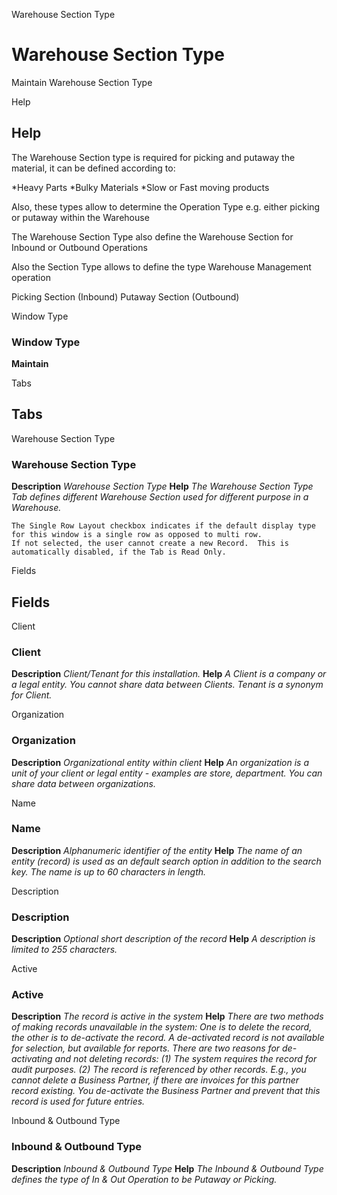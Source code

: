 
Warehouse Section Type
# Warehouse Section Type


Maintain Warehouse Section Type

Help
## Help

The Warehouse Section type is required for picking and putaway the material, it can be defined according to:

*Heavy Parts
*Bulky Materials
*Slow or Fast moving products

Also, these types allow to determine the Operation Type e.g. either picking or putaway within the Warehouse

The Warehouse Section Type also define the Warehouse Section for Inbound or Outbound Operations

Also the Section Type allows to define the type Warehouse Management operation

Picking Section (Inbound)
Putaway Section (Outbound)

Window Type
### Window Type

**Maintain**


Tabs
## Tabs


Warehouse Section Type
### Warehouse Section Type

**Description**
 *Warehouse Section Type*
**Help**
 *The Warehouse Section Type Tab defines different Warehouse Section used for different purpose in a Warehouse.*

```
The Single Row Layout checkbox indicates if the default display type for this window is a single row as opposed to multi row.
If not selected, the user cannot create a new Record.  This is automatically disabled, if the Tab is Read Only.
```
Fields
## Fields


Client
### Client

**Description**
 *Client/Tenant for this installation.*
**Help**
 *A Client is a company or a legal entity. You cannot share data between Clients. Tenant is a synonym for Client.*

Organization
### Organization

**Description**
 *Organizational entity within client*
**Help**
 *An organization is a unit of your client or legal entity - examples are store, department. You can share data between organizations.*

Name
### Name

**Description**
 *Alphanumeric identifier of the entity*
**Help**
 *The name of an entity (record) is used as an default search option in addition to the search key. The name is up to 60 characters in length.*

Description
### Description

**Description**
 *Optional short description of the record*
**Help**
 *A description is limited to 255 characters.*

Active
### Active

**Description**
 *The record is active in the system*
**Help**
 *There are two methods of making records unavailable in the system: One is to delete the record, the other is to de-activate the record. A de-activated record is not available for selection, but available for reports.
There are two reasons for de-activating and not deleting records:
(1) The system requires the record for audit purposes.
(2) The record is referenced by other records. E.g., you cannot delete a Business Partner, if there are invoices for this partner record existing. You de-activate the Business Partner and prevent that this record is used for future entries.*

Inbound & Outbound Type
### Inbound & Outbound Type

**Description**
 *Inbound & Outbound Type*
**Help**
 *The Inbound & Outbound Type defines the type of In & Out Operation to be Putaway or Picking.*
